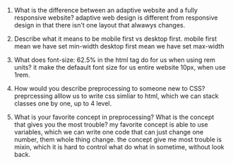 1. What is the difference between an adaptive website and a fully responsive website?
    adaptive web design is different from responsive design in that there isn't one layout
    that alwawys changes.

2. Describe what it means to be mobile first vs desktop first.
    mobile first mean we have set min-width
    desktop first mean  we have set max-width

3. What does font-size: 62.5% in the html tag do for us when using rem units?
    it make the defaault font size for us entire website 10px, when use 1rem.

4. How would you describe preprocessing to someone new to CSS?
    preprcessing alllow us to write css simliar to html, which we can 
    stack classes one by one, up to 4 level.

5. What is your favorite concept in preprocessing? What is the concept that gives you the        most trouble?
    my favorite concept is able to use variables, which we can write one code that can just
    change one number, them whole thing change. the concept give me most trouble is mixin, which it is hard to control what do what in sometime, without look back.